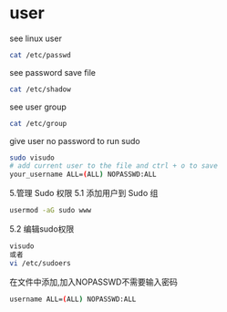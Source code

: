 # user

see linux user
```sh
cat /etc/passwd
```

see password save file

```sh
cat /etc/shadow
```

see user group 
```sh
cat /etc/group
```

give user no password to run sudo

```sh
sudo visudo
# add current user to the file and ctrl + o to save
your_username ALL=(ALL) NOPASSWD:ALL
```

5.管理 Sudo 权限
5.1 添加用户到 Sudo 组

```sh
usermod -aG sudo www
```
            
5.2 编辑sudo权限
```sh
visudo
或者
vi /etc/sudoers
```
            
在文件中添加,加入NOPASSWD不需要输入密码
```sh
username ALL=(ALL) NOPASSWD:ALL
```

